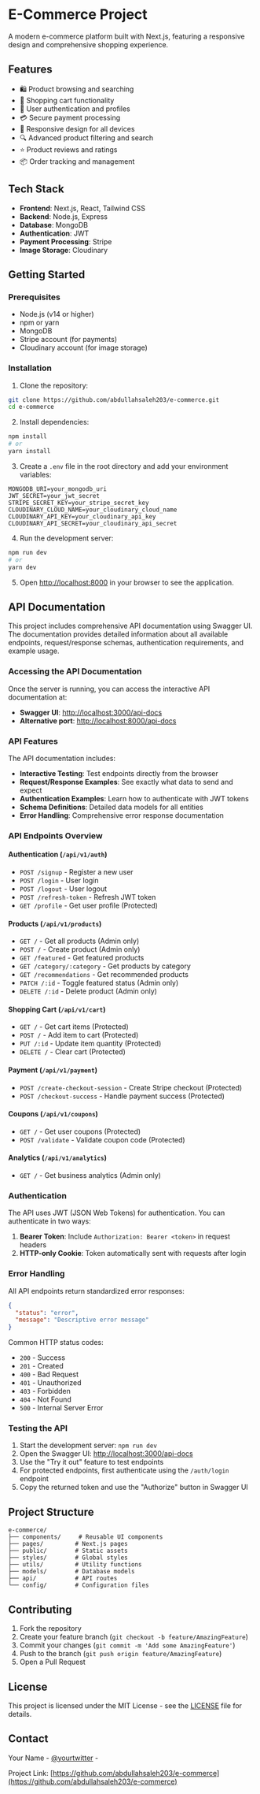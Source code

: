 # E-Commerce Project

A modern e-commerce platform built with Next.js, featuring a responsive design and comprehensive shopping experience.

## Features


- 🛍️ Product browsing and searching
- 🛒 Shopping cart functionality
- 👤 User authentication and profiles
- 💳 Secure payment processing
- 📱 Responsive design for all devices
- 🔍 Advanced product filtering and search
- ⭐ Product reviews and ratings
- 📦 Order tracking and management

## Tech Stack

- **Frontend**: Next.js, React, Tailwind CSS
- **Backend**: Node.js, Express
- **Database**: MongoDB
- **Authentication**: JWT
- **Payment Processing**: Stripe
- **Image Storage**: Cloudinary

## Getting Started

### Prerequisites

- Node.js (v14 or higher)
- npm or yarn
- MongoDB
- Stripe account (for payments)
- Cloudinary account (for image storage)

### Installation

1. Clone the repository:
```bash
git clone https://github.com/abdullahsaleh203/e-commerce.git
cd e-commerce
```

2. Install dependencies:
```bash
npm install
# or
yarn install
```

3. Create a `.env` file in the root directory and add your environment variables:
```env
MONGODB_URI=your_mongodb_uri
JWT_SECRET=your_jwt_secret
STRIPE_SECRET_KEY=your_stripe_secret_key
CLOUDINARY_CLOUD_NAME=your_cloudinary_cloud_name
CLOUDINARY_API_KEY=your_cloudinary_api_key
CLOUDINARY_API_SECRET=your_cloudinary_api_secret
```

4. Run the development server:
```bash
npm run dev
# or
yarn dev
```

5. Open [http://localhost:8000](http://localhost:8000) in your browser to see the application.

## API Documentation

This project includes comprehensive API documentation using Swagger UI. The documentation provides detailed information about all available endpoints, request/response schemas, authentication requirements, and example usage.

### Accessing the API Documentation

Once the server is running, you can access the interactive API documentation at:

- **Swagger UI**: [http://localhost:3000/api-docs](http://localhost:3000/api-docs)
- **Alternative port**: [http://localhost:8000/api-docs](http://localhost:8000/api-docs)

### API Features

The API documentation includes:

- **Interactive Testing**: Test endpoints directly from the browser
- **Request/Response Examples**: See exactly what data to send and expect
- **Authentication Examples**: Learn how to authenticate with JWT tokens
- **Schema Definitions**: Detailed data models for all entities
- **Error Handling**: Comprehensive error response documentation

### API Endpoints Overview

#### Authentication (`/api/v1/auth`)
- `POST /signup` - Register a new user
- `POST /login` - User login
- `POST /logout` - User logout
- `POST /refresh-token` - Refresh JWT token
- `GET /profile` - Get user profile (Protected)

#### Products (`/api/v1/products`)
- `GET /` - Get all products (Admin only)
- `POST /` - Create product (Admin only)
- `GET /featured` - Get featured products
- `GET /category/:category` - Get products by category
- `GET /recommendations` - Get recommended products
- `PATCH /:id` - Toggle featured status (Admin only)
- `DELETE /:id` - Delete product (Admin only)

#### Shopping Cart (`/api/v1/cart`)
- `GET /` - Get cart items (Protected)
- `POST /` - Add item to cart (Protected)
- `PUT /:id` - Update item quantity (Protected)
- `DELETE /` - Clear cart (Protected)

#### Payment (`/api/v1/payment`)
- `POST /create-checkout-session` - Create Stripe checkout (Protected)
- `POST /checkout-success` - Handle payment success (Protected)

#### Coupons (`/api/v1/coupons`)
- `GET /` - Get user coupons (Protected)
- `POST /validate` - Validate coupon code (Protected)

#### Analytics (`/api/v1/analytics`)
- `GET /` - Get business analytics (Admin only)

### Authentication

The API uses JWT (JSON Web Tokens) for authentication. You can authenticate in two ways:

1. **Bearer Token**: Include `Authorization: Bearer <token>` in request headers
2. **HTTP-only Cookie**: Token automatically sent with requests after login

### Error Handling

All API endpoints return standardized error responses:

```json
{
  "status": "error",
  "message": "Descriptive error message"
}
```

Common HTTP status codes:
- `200` - Success
- `201` - Created
- `400` - Bad Request
- `401` - Unauthorized
- `403` - Forbidden
- `404` - Not Found
- `500` - Internal Server Error

### Testing the API

1. Start the development server: `npm run dev`
2. Open the Swagger UI: [http://localhost:3000/api-docs](http://localhost:3000/api-docs)
3. Use the "Try it out" feature to test endpoints
4. For protected endpoints, first authenticate using the `/auth/login` endpoint
5. Copy the returned token and use the "Authorize" button in Swagger UI

## Project Structure

```
e-commerce/
├── components/     # Reusable UI components
├── pages/         # Next.js pages
├── public/        # Static assets
├── styles/        # Global styles
├── utils/         # Utility functions
├── models/        # Database models
├── api/           # API routes
└── config/        # Configuration files
```

## Contributing

1. Fork the repository
2. Create your feature branch (`git checkout -b feature/AmazingFeature`)
3. Commit your changes (`git commit -m 'Add some AmazingFeature'`)
4. Push to the branch (`git push origin feature/AmazingFeature`)
5. Open a Pull Request

## License

This project is licensed under the MIT License - see the [LICENSE](LICENSE) file for details.

## Contact

Your Name - [@yourtwitter](https://twitter.com/abdallahsaleh25) - 

Project Link: [https://github.com/abdullahsaleh203/e-commerce](https://github.com/abdullahsaleh203/e-commerce)
